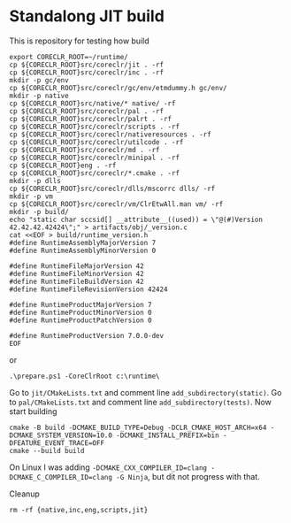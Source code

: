 Standalong JIT build
====================

This is repository for testing how build

```
export CORECLR_ROOT=~/runtime/
cp ${CORECLR_ROOT}src/coreclr/jit . -rf
cp ${CORECLR_ROOT}src/coreclr/inc . -rf
mkdir -p gc/env
cp ${CORECLR_ROOT}src/coreclr/gc/env/etmdummy.h gc/env/
mkdir -p native
cp ${CORECLR_ROOT}src/native/* native/ -rf
cp ${CORECLR_ROOT}src/coreclr/pal . -rf
cp ${CORECLR_ROOT}src/coreclr/palrt . -rf
cp ${CORECLR_ROOT}src/coreclr/scripts . -rf
cp ${CORECLR_ROOT}src/coreclr/nativeresources . -rf
cp ${CORECLR_ROOT}src/coreclr/utilcode . -rf
cp ${CORECLR_ROOT}src/coreclr/md . -rf
cp ${CORECLR_ROOT}src/coreclr/minipal . -rf
cp ${CORECLR_ROOT}eng . -rf
cp ${CORECLR_ROOT}src/coreclr/*.cmake . -rf
mkdir -p dlls
cp ${CORECLR_ROOT}src/coreclr/dlls/mscorrc dlls/ -rf
mkdir -p vm
cp ${CORECLR_ROOT}src/coreclr/vm/ClrEtwAll.man vm/ -rf
mkdir -p build/
echo "static char sccsid[] __attribute__((used)) = \"@(#)Version 42.42.42.42424\";" > artifacts/obj/_version.c
cat <<EOF > build/runtime_version.h
#define RuntimeAssemblyMajorVersion 7
#define RuntimeAssemblyMinorVersion 0

#define RuntimeFileMajorVersion 42
#define RuntimeFileMinorVersion 42
#define RuntimeFileBuildVersion 42
#define RuntimeFileRevisionVersion 42424

#define RuntimeProductMajorVersion 7
#define RuntimeProductMinorVersion 0
#define RuntimeProductPatchVersion 0

#define RuntimeProductVersion 7.0.0-dev
EOF
```

or 
```
.\prepare.ps1 -CoreClrRoot c:\runtime\
```

Go to `jit/CMakeLists.txt` and comment line `add_subdirectory(static)`. 
Go to `pal/CMakeLists.txt` and comment line `add_subdirectory(tests)`. 
Now start building

```
cmake -B build -DCMAKE_BUILD_TYPE=Debug -DCLR_CMAKE_HOST_ARCH=x64 -DCMAKE_SYSTEM_VERSION=10.0 -DCMAKE_INSTALL_PREFIX=bin -DFEATURE_EVENT_TRACE=OFF
cmake --build build
```

On Linux I was adding `-DCMAKE_CXX_COMPILER_ID=clang -DCMAKE_C_COMPILER_ID=clang -G Ninja`, but dit not progress with that.

Cleanup
```
rm -rf {native,inc,eng,scripts,jit}
```